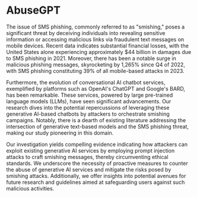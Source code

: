 # AbuseGPT

The issue of SMS phishing, commonly referred to as "smishing," poses a significant threat by deceiving individuals into revealing sensitive information or accessing malicious links via fraudulent text messages on mobile devices. Recent data indicates substantial financial losses, with the United States alone experiencing approximately $44 billion in damages due to SMS phishing in 2021. Moreover, there has been a notable surge in malicious phishing messages, skyrocketing by 1,265% since Q4 of 2022, with SMS phishing constituting 39% of all mobile-based attacks in 2023.

Furthermore, the evolution of conversational AI chatbot services, exemplified by platforms such as OpenAI's ChatGPT and Google's BARD, has been remarkable. These services, powered by large pre-trained language models (LLMs), have seen significant advancements. Our research dives into the potential repercussions of leveraging these generative AI-based chatbots by attackers to orchestrate smishing campaigns. Notably, there is a dearth of existing literature addressing the intersection of generative text-based models and the SMS phishing threat, making our study pioneering in this domain.

Our investigation yields compelling evidence indicating how attackers can exploit existing generative AI services by employing prompt injection attacks to craft smishing messages, thereby circumventing ethical standards. We underscore the necessity of proactive measures to counter the abuse of generative AI services and mitigate the risks posed by smishing attacks. Additionally, we offer insights into potential avenues for future research and guidelines aimed at safeguarding users against such malicious activities.
